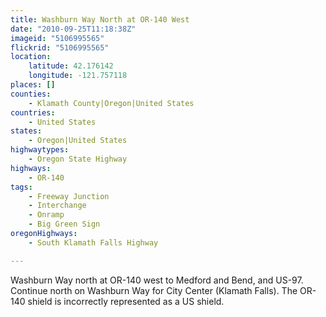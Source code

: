 ```yaml
---
title: Washburn Way North at OR-140 West
date: "2010-09-25T11:18:38Z"
imageid: "5106995565"
flickrid: "5106995565"
location:
    latitude: 42.176142
    longitude: -121.757118
places: []
counties:
    - Klamath County|Oregon|United States
countries:
    - United States
states:
    - Oregon|United States
highwaytypes:
    - Oregon State Highway
highways:
    - OR-140
tags:
    - Freeway Junction
    - Interchange
    - Onramp
    - Big Green Sign
oregonHighways:
    - South Klamath Falls Highway

---
```

Washburn Way north at OR-140 west to Medford and Bend, and US-97.  Continue north on Washburn Way for City Center (Klamath Falls).  The OR-140 shield is incorrectly represented as a US shield.